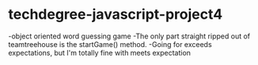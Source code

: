# techdegree-javascript-project4
-object oriented word guessing game
-The only part straight ripped out of teamtreehouse is the startGame() method.
-Going for exceeds expectations, but I'm totally fine with meets expectation
